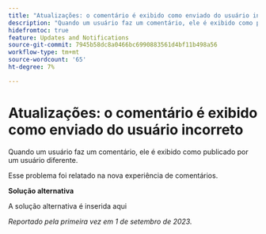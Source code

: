 ```yaml
---
title: "Atualizações: o comentário é exibido como enviado do usuário incorreto"
description: "Quando um usuário faz um comentário, ele é exibido como publicado por um usuário diferente."
hidefromtoc: true
feature: Updates and Notifications
source-git-commit: 7945b58dc8a0466bc6990883561d4bf11b498a56
workflow-type: tm+mt
source-wordcount: '65'
ht-degree: 7%

---
```



# Atualizações: o comentário é exibido como enviado do usuário incorreto

Quando um usuário faz um comentário, ele é exibido como publicado por um usuário diferente.

Esse problema foi relatado na nova experiência de comentários.

**Solução alternativa**

A solução alternativa é inserida aqui

_Reportado pela primeira vez em 1 de setembro de 2023._

